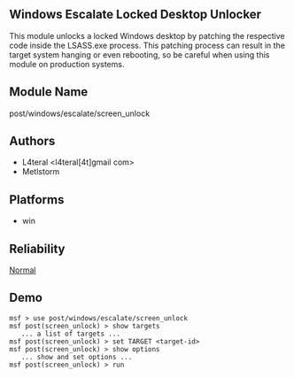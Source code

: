 ## Windows Escalate Locked Desktop Unlocker

This module unlocks a locked Windows desktop by patching the 
respective code inside the LSASS.exe process. This patching 
process can result in the target system hanging or even 
rebooting, so be careful when using this module on 
production systems.


## Module Name
post/windows/escalate/screen_unlock

## Authors
* L4teral <l4teral[4t]gmail com>
* Metlstorm





## Platforms
* win

## Reliability
[Normal](https://github.com/rapid7/metasploit-framework/wiki/Exploit-Ranking)

## Demo

```
msf > use post/windows/escalate/screen_unlock
msf post(screen_unlock) > show targets
   ... a list of targets ...
msf post(screen_unlock) > set TARGET <target-id>
msf post(screen_unlock) > show options
   ... show and set options ...
msf post(screen_unlock) > run
```
    
    